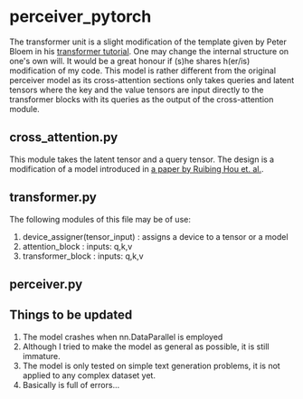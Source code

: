 # perceiver_pytorch

The transformer unit is a slight modification of the template given by Peter Bloem in his [transformer tutorial](http://peterbloem.nl/blog/transformers). One may change the internal structure on one's own will. It would be a great honour if (s)he shares h(er/is) modification of my code. This model is rather different from the original perceiver model as its cross-attention sections only takes queries and latent tensors where the key and the value tensors are input directly to the transformer blocks with its queries as the output of the cross-attention module.


## cross_attention.py

This module takes the latent tensor and a query tensor. The design is a modification of a model introduced in [a paper by Ruibing Hou et. al.](https://arxiv.org/pdf/1910.07677v1.pdf).

## transformer.py
The following modules of this file may be of use:
1. device_assigner(tensor_input)  : assigns a device to a tensor or a model
2. attention_block                          :  inputs: q,k,v
3. transformer_block                     :  inputs: q,k,v

## perceiver.py



## Things to be updated
1. The model crashes when nn.DataParallel is employed
2. Although I tried to make the model as general as possible, it is still immature.
3. The model is only tested on simple text generation problems, it is not applied to any complex dataset yet. 
4. Basically is full of errors...
